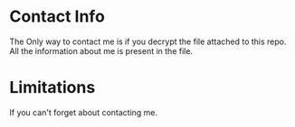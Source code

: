 # Contact Info
The Only way to contact me is if you decrypt the file attached to this repo.
All the information about me is present in the file.

# Limitations
If you can't forget about contacting me.
